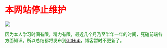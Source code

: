 # <font color='red'>本网站停止维护</font>
![](https://hzy-1301560453.cos.ap-shanghai.myqcloud.com/2020/06/21/15926997534676.jpg)

<font color=green>因为本人学习时间有限，精力有限，最近几个月乃至半年一年的时间，死磕前端各方面知识。所以总结都将发布到[GitHub](https://github.com/hzy1257664828)，博客暂时不更新了。</font>